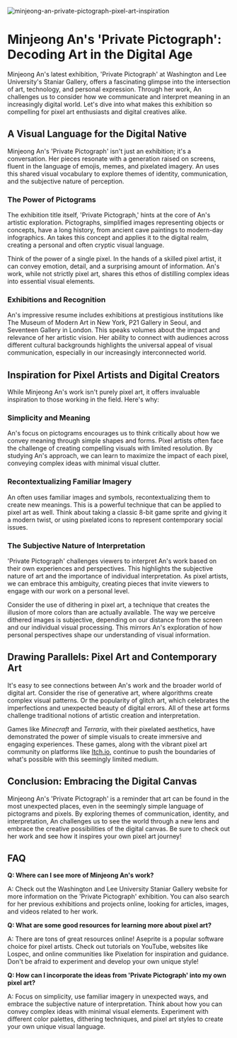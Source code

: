 ![minjeong-an-private-pictograph-pixel-art-inspiration](https://images.pexels.com/photos/33443227/pexels-photo-33443227.jpeg?auto=compress&cs=tinysrgb&fit=crop&h=627&w=1200)

# Minjeong An's 'Private Pictograph': Decoding Art in the Digital Age

Minjeong An's latest exhibition, 'Private Pictograph' at Washington and Lee University's Staniar Gallery, offers a fascinating glimpse into the intersection of art, technology, and personal expression. Through her work, An challenges us to consider how we communicate and interpret meaning in an increasingly digital world. Let's dive into what makes this exhibition so compelling for pixel art enthusiasts and digital creatives alike.

## A Visual Language for the Digital Native

Minjeong An's 'Private Pictograph' isn't just an exhibition; it's a conversation. Her pieces resonate with a generation raised on screens, fluent in the language of emojis, memes, and pixelated imagery. An uses this shared visual vocabulary to explore themes of identity, communication, and the subjective nature of perception.

### The Power of Pictograms

The exhibition title itself, 'Private Pictograph,' hints at the core of An's artistic exploration. Pictographs, simplified images representing objects or concepts, have a long history, from ancient cave paintings to modern-day infographics. An takes this concept and applies it to the digital realm, creating a personal and often cryptic visual language.

Think of the power of a single pixel. In the hands of a skilled pixel artist, it can convey emotion, detail, and a surprising amount of information. An's work, while not strictly pixel art, shares this ethos of distilling complex ideas into essential visual elements.

### Exhibitions and Recognition

An's impressive resume includes exhibitions at prestigious institutions like The Museum of Modern Art in New York, P21 Gallery in Seoul, and Seventeen Gallery in London. This speaks volumes about the impact and relevance of her artistic vision. Her ability to connect with audiences across different cultural backgrounds highlights the universal appeal of visual communication, especially in our increasingly interconnected world.

## Inspiration for Pixel Artists and Digital Creators

While Minjeong An's work isn't purely pixel art, it offers invaluable inspiration to those working in the field. Here's why:

### Simplicity and Meaning

An's focus on pictograms encourages us to think critically about how we convey meaning through simple shapes and forms. Pixel artists often face the challenge of creating compelling visuals with limited resolution. By studying An's approach, we can learn to maximize the impact of each pixel, conveying complex ideas with minimal visual clutter.

### Recontextualizing Familiar Imagery

An often uses familiar images and symbols, recontextualizing them to create new meanings. This is a powerful technique that can be applied to pixel art as well. Think about taking a classic 8-bit game sprite and giving it a modern twist, or using pixelated icons to represent contemporary social issues.

### The Subjective Nature of Interpretation

'Private Pictograph' challenges viewers to interpret An's work based on their own experiences and perspectives. This highlights the subjective nature of art and the importance of individual interpretation. As pixel artists, we can embrace this ambiguity, creating pieces that invite viewers to engage with our work on a personal level.

Consider the use of dithering in pixel art, a technique that creates the illusion of more colors than are actually available. The way we perceive dithered images is subjective, depending on our distance from the screen and our individual visual processing. This mirrors An's exploration of how personal perspectives shape our understanding of visual information.

## Drawing Parallels: Pixel Art and Contemporary Art

It's easy to see connections between An's work and the broader world of digital art. Consider the rise of generative art, where algorithms create complex visual patterns. Or the popularity of glitch art, which celebrates the imperfections and unexpected beauty of digital errors. All of these art forms challenge traditional notions of artistic creation and interpretation.

Games like *Minecraft* and *Terraria*, with their pixelated aesthetics, have demonstrated the power of simple visuals to create immersive and engaging experiences. These games, along with the vibrant pixel art community on platforms like [Itch.io](https://itch.io/), continue to push the boundaries of what's possible with this seemingly limited medium.

## Conclusion: Embracing the Digital Canvas

Minjeong An's 'Private Pictograph' is a reminder that art can be found in the most unexpected places, even in the seemingly simple language of pictograms and pixels. By exploring themes of communication, identity, and interpretation, An challenges us to see the world through a new lens and embrace the creative possibilities of the digital canvas. Be sure to check out her work and see how it inspires your own pixel art journey!

## FAQ

**Q: Where can I see more of Minjeong An's work?**

A: Check out the Washington and Lee University Staniar Gallery website for more information on the 'Private Pictograph' exhibition. You can also search for her previous exhibitions and projects online, looking for articles, images, and videos related to her work.

**Q: What are some good resources for learning more about pixel art?**

A: There are tons of great resources online! Aseprite is a popular software choice for pixel artists. Check out tutorials on YouTube, websites like Lospec, and online communities like Pixelation for inspiration and guidance. Don't be afraid to experiment and develop your own unique style!

**Q: How can I incorporate the ideas from 'Private Pictograph' into my own pixel art?**

A: Focus on simplicity, use familiar imagery in unexpected ways, and embrace the subjective nature of interpretation. Think about how you can convey complex ideas with minimal visual elements. Experiment with different color palettes, dithering techniques, and pixel art styles to create your own unique visual language.